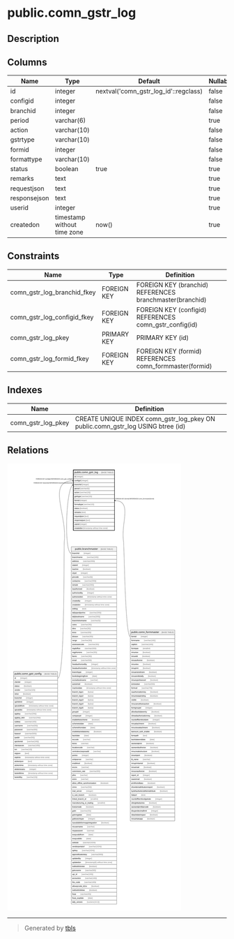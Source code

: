 # public.comn_gstr_log

## Description

## Columns

| Name | Type | Default | Nullable | Children | Parents | Comment |
| ---- | ---- | ------- | -------- | -------- | ------- | ------- |
| id | integer | nextval('comn_gstr_log_id'::regclass) | false |  |  |  |
| configid | integer |  | false |  | [public.comn_gstr_config](public.comn_gstr_config.md) |  |
| branchid | integer |  | false |  | [public.branchmaster](public.branchmaster.md) |  |
| period | varchar(6) |  | true |  |  |  |
| action | varchar(10) |  | false |  |  |  |
| gstrtype | varchar(10) |  | false |  |  |  |
| formid | integer |  | false |  | [public.comn_formmaster](public.comn_formmaster.md) |  |
| formattype | varchar(10) |  | false |  |  |  |
| status | boolean | true | true |  |  |  |
| remarks | text |  | true |  |  |  |
| requestjson | text |  | true |  |  |  |
| responsejson | text |  | true |  |  |  |
| userid | integer |  | true |  |  |  |
| createdon | timestamp without time zone | now() | true |  |  |  |

## Constraints

| Name | Type | Definition |
| ---- | ---- | ---------- |
| comn_gstr_log_branchid_fkey | FOREIGN KEY | FOREIGN KEY (branchid) REFERENCES branchmaster(branchid) |
| comn_gstr_log_configid_fkey | FOREIGN KEY | FOREIGN KEY (configid) REFERENCES comn_gstr_config(id) |
| comn_gstr_log_pkey | PRIMARY KEY | PRIMARY KEY (id) |
| comn_gstr_log_formid_fkey | FOREIGN KEY | FOREIGN KEY (formid) REFERENCES comn_formmaster(formid) |

## Indexes

| Name | Definition |
| ---- | ---------- |
| comn_gstr_log_pkey | CREATE UNIQUE INDEX comn_gstr_log_pkey ON public.comn_gstr_log USING btree (id) |

## Relations

![er](public.comn_gstr_log.svg)

---

> Generated by [tbls](https://github.com/k1LoW/tbls)
